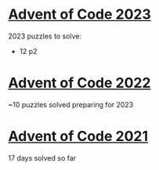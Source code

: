 # [Advent of Code 2023​](https://github.com/parMaster/advent-of-code/tree/main/2023)
2023 puzzles to solve:

- 12 p2

# [Advent of Code 2022](https://github.com/parMaster/advent-of-code/tree/main/2022)
~10 puzzles solved preparing for 2023

# [Advent of Code 2021](https://github.com/parMaster/advent-of-code/tree/main/2021)
17 days solved so far
